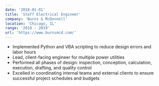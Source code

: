 ```yaml
---
date: '2018-01-01'
title: 'Staff Electrical Engineer'
company: 'Burns & McDonnell'
location: 'Chicago, IL'
range: '2018 - 2019'
url: 'https://www.burnsmcd.com/'
---
```


- Implemented Python and VBA scripting to reduce design errors and labor hours
- Lead, client-facing engineer for multiple power utilities
- Performed all phases of design: inspection, conception, calculation, execution, drafting, and quality control
- Excelled in coordinating internal teams and external clients to ensure successful project schedules and budgets
